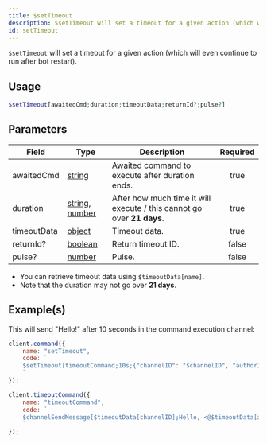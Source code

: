```yaml
---
title: $setTimeout
description: $setTimeout will set a timeout for a given action (which will even continue to run after bot restart).
id: setTimeout
---
```


`$setTimeout` will set a timeout for a given action (which will even continue to run after bot restart).

## Usage

```php
$setTimeout[awaitedCmd;duration;timeoutData;returnId?;pulse?]
```

## Parameters

| Field       | Type                                                                                                                                                                                                 | Description                                                            | Required |
| ----------- | ---------------------------------------------------------------------------------------------------------------------------------------------------------------------------------------------------- | ---------------------------------------------------------------------- | :------: |
| awaitedCmd  | [string](https://developer.mozilla.org/en-US/docs/Web/JavaScript/Reference/Global_Objects/String)                                                                                                    | Awaited command to execute after duration ends.                        |   true   |
| duration    | [string](https://developer.mozilla.org/en-US/docs/Web/JavaScript/Reference/Global_Objects/String), [number](https://developer.mozilla.org/en-US/docs/Web/JavaScript/Reference/Global_Objects/Number) | After how much time it will execute / this cannot go over **21 days**. |   true   |
| timeoutData | [object](https://developer.mozilla.org/en-US/docs/Web/JavaScript/Reference/Global_Objects/Object)                                                                                                    | Timeout data.                                                          |   true   |
| returnId?   | [boolean](https://developer.mozilla.org/en-US/docs/Web/JavaScript/Reference/Global_Objects/Boolean)                                                                                                  | Return timeout ID.                                                     |  false   |
| pulse?      | [number](https://developer.mozilla.org/en-US/docs/Web/JavaScript/Reference/Global_Objects/Number)                                                                                                    | Pulse.                                                                 |  false   |

-   You can retrieve timeout data using `$timeoutData[name]`.
-   Note that the duration may not go over **21 days**.

## Example(s)

This will send "Hello!" after 10 seconds in the command execution channel:

```javascript
client.command({
    name: "setTimeout",
    code: `
    $setTimeout[timeoutCommand;10s;{"channelID": "$channelID", "authorID": "$authorID"};false]
    `
});

client.timeoutCommand({
    name: "timeoutCommand",
    code: `
    $channelSendMessage[$timeoutData[channelID];Hello, <@$timeoutData[authorID]>!]
    `
});
```
